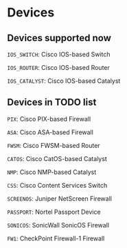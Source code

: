 # Devices

## Devices supported now

`IOS_SWITCH`: Cisco IOS-based Switch

`IOS_ROUTER`: Cisco IOS-based Router

`IOS_CATALYST`: Cisco IOS-based Catalyst

## Devices in TODO list

`PIX`: Cisco PIX-based Firewall

`ASA`: Cisco ASA-based Firewall

`FWSM`: Cisco FWSM-based Router

`CATOS`: Cisco CatOS-based Catalyst

`NMP`: Cisco NMP-based Catalyst

`CSS`: Cisco Content Services Switch

`SCREENOS`: Juniper NetScreen Firewall

`PASSPORT`: Nortel Passport Device

`SONICOS`: SonicWall SonicOS Firewall

`FW1`: CheckPoint Firewall-1 Firewall